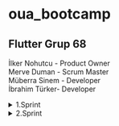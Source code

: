 # oua_bootcamp
## Flutter Grup 68

İlker Nohutcu - Product Owner  
Merve Duman - Scrum Master  
Müberra Sinem - Developer  
İbrahim Türker- Developer  

 <details>
  <summary>1.Sprint</summary>
  <ol>  
     
## 1.Sprint Süreç ve Kararlar
## • Sprint Notları:
-Proje yönetimi ve görev dağılımının ayarlanması için Trello kullanılmasına karar verilmiştir.  
-UI tasarımı için yönlendirici internet kaynaklarından bilgiler sağlanmıştır.  
-Veritabanı yönetimi için Firebase kullanılmasına karar verilmiştir.  

## • Sprint İçinde Tamamlanması Tahmin Edilen Puan 
 10
## • Puan Tamamlama Mantığı: 
(Sprint içi puan değerlendirmesi 10 olarak belirlenmiştir.)
Proje boyunca tamamlanması gereken backlog puanı 36'dır. İlk Sprint için bitirilmesi istenilen puan sayısı 10 olarak belirlenmiştir ve hedefe ulaşılmıştır.
## • Daily Scrum:
Whatsapp üzerinden görüşmeler sağlanmıştır.Genel adında ana bir grup oluşturulmuştur.
![WhatsApp Image 2024-07-09 at 11 10 57](https://github.com/merveeduman/oua_bootcamp/assets/139700200/5ff7e73e-0371-4923-ae8e-e2b9c29e0620)

## • TOPLANTILAR VE KARAR VERME AŞAMALARI
### 26.06.2024 (İlk çevrimiçi toplantı)

26.06.2024 tarihinde ilk çevrimiçi toplantı yapılmıştır. Toplantıda grup üyeleri kendi arasında tanışmıştır ve ardından yetenek ve rolleri belirlemiştir. Üyelerin yetenekleri doğrultusunda kararlarştırılmış olan roller yukarıda yer aldığı gibidir. Toplantıyı sonlandırırken grubun yetenekleri doğrultusunda uygulama fikirleri geliştirmek, araştırmak ve bunları gelecek toplantıda değerlendirmek üzere karar alınmıştır. Gelecek toplantının 27.06.2024 tarihinde yapılması uygun görülmüş ve bu doğrultuda ikinci toplantı planlanmıştır. Yetenekler doğrultusunda kodlama işlemlerinin Merve ve Müberra tarafından yapılmasına destek gereken kısımlarda da İbrahim'in destek vermesine, raporlama, ui/ux design, sprint board düzenleme işlemlerinin İlker tarafından yapılmasına ve destek gereken kısımlarda İbrahim'in destek vermesine karar verilmiştir.

### 27.06.2024 (İkinci çevrimiçi toplantı)

27.06.2024 tarihli ikinci çevrimiçi toplantıda grup üyelerinin not ettiği mobil uygulama fikirleri ortaya atılarak hem kullanıcı perspektifinden, hem yatırımcı perspektifinden, hem de teknik uygulanabilirlik açısından değerlendirilerek olası fikirler sayı olarak ikiye indirgenmiştir. Bu iki fikrin aynı perspektiflerden karşılaştırılması ve gelecek toplantıda nihai fikrin netleştirilmesi üzerinde sözleşilmiştir. Ayrıca proje yönetimi süreci boyunca sprint board olarak Trello kullanma kararı alınmıştır. Fikrin netleşmesinden itibaren görevlerin saptanarak sprint board üzerinden takvimlendirilmesi ve ilgili üyelere atanması kararı alınmıştır. Gelecek toplantının 29.06.2024 tarihinde yapılması uygun görülmüş ve bu doğrultuda üçüncü toplantı planlanmıştır.

### 29.06.2024 (Üçüncü çevrimiçi toplantı)

29.06.2024 tarihli üçüncü çevrimiçi toplantıda eldeki mevcut iki fikirden hukuki danışmanlık app'i daha uygun görülerek üzerinde karar kılınmıştır. Uygyulamanın kapsamının ve fonksiyonlarının netleşmesi üzerine düşünceler geliştirmek ve bir sonraki toplantıda netleşmeyi sağlamak üzere toplantı sonlandırılmıştır. Ayrıca bu toplantıda UI design için Figma kullanılması doğrultusunda karar alınmıştır ve yapay zeka api'si olarak Gemini kullanılması doğrultusunda karar alınmıştır. Toplantı sonrasında İlk sprint için görevler ve tarihleri belirlenmiş, görev atamaları yapılmıştır.
Not: Trello ekran görüntüsü 06.07.2024 tarihinde yapılan son rapor düzenlemeri esnasında alınarak eklenmiştir. 

### • Sprint Board Screenshotları: 
![image](https://github.com/merveeduman/oua_bootcamp/assets/104201769/aa86af70-2a2c-4cbd-ad3b-484ac82545b9)

## • Product Backlog URL
• Trello URL: https://trello.com/b/Ms4Jn6Nk/bootcamp

### 02.07.2024 (Dördüncü çevrimiçi toplantı)

02.07.2024 tarihli üçüncü çevrimiçi toplantıda, üzerinde karar kılınmış olan fikrin kapsamı konuşulmuştur. Ve temel çerçeve itibarıyla bir kapsam belirlenmiştir. Ayrıca uygulamanın ürünleştirilmesine yönelik çalışmalar planlanmıştır. Ürünün adına yönelik fikirlerin bulunarak bir sonraki toplantıda netleştirilmesi üzerinde karar kılınmıştır. Gelecek toplantının 04.07.2024 tarihinde yapılması uygun görülmüş ve bu doğrultuda beşinci toplantı planlanmıştır.

### 04.07.2024 (Beşinci çevrimiçi toplantı)

04.07.2024 tarihli beşinci toplantıda netleşen uygulama fikrinin ürünleştirilmesine yönelik temel kapsam özetle aşağıdaki gibidir:

## • ÜRÜN BİLGİLERİ
### Ürün adı:
Avukatım

### Ürün Özet Açıklaması:
Avukatım, danışanların ceplerindeki, her seviyedeki ve ilgili alanlardaki hukuki olayları ücretsiz ve ücretli olarak danışabilecekleri hukuki danışmanlık ofisidir.

### Ürün Fonksiyonları:
Basit hukuki olaylar hakkında temel danışma hizmeti, temel hukuki bilgilendirmeler, genel kültür ve hukuki bilinçlenme ihtiyaçları için yapay zeka botumuz ücretsiz bir şekilde kullanılabilir. Bu özellik üyelik oluşturmadan da kullanılabilir fakat bu özellik aynı ip bağlantısı üzerinden günde 10 soru ile sınırlıdır. Yapay zeka botuna sınırsız soru sormak için üyelik oluşturmak yeterlidir.
Orta seviye danışmanlıklar için danışmak istenilen alan (medeni hukuk, ticaret hukuku vb.) seçilerek, stajyer seviyesinde olan avukatların profilleri incelenerek seçilen avukat ile çevrimiçi görüntülü veya sesli görüşme sağlanabilir. 
İleri düzey danışmanlıklar için danışmak istenilen alan (medeni hukuk, ticaret hukuku vb.) seçilerek, ileri seviye ve alanında uzman olan avukatların profilleri incelenerek seçilen avukat ile çevrimiçi görüntülü veya sesli görüşme sağlanabilir.

### Ürünün Çözüm Olduğu Sorunlar: 
Danışan açısından: Avukatlara geleneksel yollarla ve ağızdan ağıza sorarak ulaşma sorununa (avukatların reklam yapmalarının yasak olması nedeniyle) çözüm getirmektedir. Ürün, fiyat segmentasyonu, uzmanlık alanı ve deneyime göre ülkenin farklı yerlerinden birçok avukata erişim imkanı sağlamaktadır. Ayrıca avukatlarla tanışmak ve görüşmek için fiziki büroya gitme zorunluluğunu ortadan kaldırır. Ek olarak danışmanlık ücretleri hakkında ortalama bilgiler ve avukatların profillerindeki daha önceki danışan değerlerdirmeleri de referans olarak önemli bir sorunu ortadan kaldırmaktadır. Ödeme konusunda güvence sunmaktadır.
Danışman açısından: Ürün, avukatlar açısından reklam verme yasağını delmeden çevrimiçi faaliyet gösterebilme imkanı sunmaktadır. Ülkenin farklı yerlerinden danışanlara hizmet verme imkanı sunmaktadır. İstihdam içerisinde yer bulamayan genç işsiz avukatların faaliyet gösterebileceği yeni bir alan sunmaktadır. Ödeme alma konusunda güvence sunmaktadır.

### Ürün Hedef Kitlesi:
Hukuki danışmanlık almak isteyen ve aktif bir şekilde mobil uygulama kullanan, internet alışverişi ve çevrimiçi ödeme yapmakta olan 18-50 yaş arası tüm insanlar.
Genç veya stajyer avukatlar, internet üzerinden çevrimiçi faaliyet göstermek isteyen deneyimli ve teknolojiyi aktif kullanan 30-50 yaş arası bağımsız avukatlar.
Beşinci toplantıda ürün kapsamı belirtildiği şekilde netleştirilmiş ve gelecek toplantının 05.07.2024 tarihinde yapılması uygun görülmüş ve bu doğrultuda altıncı toplantı planlanmıştır.
## • İLK SPRİNT ÖNCESİ SON TOPLANTI
### 05.07.2024 (Altıncı çevrimiçi toplantı)
05.07.2024 tarihli altıncı çevrimiçi toplantıda Merve'nin hazırlamış olduğu uygulamanın tanıtım ekranları ve İlker'in hazırladığı İş Modeli Kanvası ve kullanıcı personaları incelenmiş ve fikir birliği ile uygun bulunmuştur. 
Çalışmalar aşağıdaki gibidir:
#### • Ürün Hakkında Bilgilendirici Açıklamalar ve Ürün Yorumları: Ekran Görüntüleri:
![image](https://github.com/merveeduman/oua_bootcamp/assets/104201769/bd68512b-528a-4699-a94d-fb0309d50d72)
![image](https://github.com/merveeduman/oua_bootcamp/assets/104201769/e2bea764-1d36-4951-afee-f3ad4242558e)
#### • Ürün Durumu: Ekran Görüntüleri:
![image](https://github.com/merveeduman/oua_bootcamp/assets/153215629/a65c59fd-13f8-4333-8336-0909de1c233a)
Toplantı sonrasında ilk sprint sürecinin eksiksiz tamamlandığı ve atanan tüm görevlerin üyeler tarafından tamamlandığına dair kontrol sağlanmıştır. Sıradaki toplantının 8 Temmuz'da yapılacak olan 2.Sprint buluşmasından sonra 9 Temmuz 2024 tarihinde yapılması uygun görülerek ilk sprint süreci tamamlanmıştır.

## •  Sprint Review :
• Tanıtım sayfa tasarımlarının ilgi çekici ve kullanıcı dostu arayüze sahip olduguna ve diğer sayfaların da bu tarzda olmasına karar verilmiştir.  
• Sprint Review katılımcıları:Merve Duman, Müberra Sinem,İlker Nohutcu
## •  Sprint Retrospective :
Tarih: 06.07.2024  
Katılımcılar: Merve, Müberra, İlker, İbrahim  
Toplantının Genel Amacı:  
Geçtiğimiz sprintin değerlendirilmesi, başarılı olan alanların belirlenmesi ve iyileştirme gerektiren konuların tespit edilmesi. Gelecek sprinte dair aksiyon hedefleri.  
  
Ne İyi Gitti?  
•	Proje Yönetimi: Sprint planlaması ve görev dağılımı başarılı bir şekilde gerçekleştirildi.  
•	Ekip İletişimi: Ekip üyeleri arasında açık ve etkili iletişim sağlandı, günlük toplantıların başlıkları önceden belirlenerek verimli geçmesi sağlandı.  
  
Ne Yanlış Gitti?  
•	Süreç Sorunları: Ürün fikrini netleştirme konusunda yavaş kalındı.  
•	Teknik Takvim: Fikir konusunda yavaş ilerlenmesi sonucunda 2. Sprint kodlama görevlerinde yoğunluk oluştu.  
  
İyileştirme Fırsatları:  
•	Kapsam İyileştirmeleri: Uygulama kapsamının en ince detayına kadar erken belirlenmesine bağlı olarak yalın bir süreç yürütüp zaman kaybını minimuma indirmek.  
•	Ek Performans: 2. Sprintte performans hedeflerimizi olağanın üzerinde tutarak 3. Sprint sürecinde yaşanabilecek aksilikleri ve planlamada hesaplanmayan sorunlara daha çok vakit ayırabilme imkanı yaratmak.  
  
Aksiyon Maddeleri:  
1.	Kapsam Netleştirme: Bir sonraki sprintte görevlerin daha detaylı ve gerçekçi bir şekilde planlanması için kodlama pratiğine girmeden önce uygulama kapsamının ve fonksiyonel detayların tamamen netleşmiş  olması üzerine çalışma yapılması.  
2.	Logo Tasarımı: Uygulamanın logosunun 2. Sprintte yapılması.  
3.	Kodlama: Uygulamanın kodlama işlerinin 2. Sprintte tamamlanması
  
olmak üzere bir sonraki sprint için alınan aksiyon kararları kayda geçmiştir.  
</ol>
</details>

<details>
  <summary>2.Sprint</summary>
  <ol>  
     
## 2.Sprint Süreç ve Kararlar
## • Sprint Notları:
-Bu sprint sürecinde uygulamanın logosu tasarlanmış ve ilgili olarak uygulamanın tema renginin mat yeşil olmasına karar verilmiştir.  
-Uygulamanın ilk aşama için sadece Türkçe dilinde olması üzerinde karar kılınmıştır.   

## • Sprint İçinde Tamamlanması Tahmin Edilen Puan 
 16
## • Puan Tamamlama Mantığı: 
(Sprint içi puan değerlendirmesi 10 olarak belirlenmiştir.)
Proje boyunca tamamlanması gereken backlog puanı 36'dır. İkinci Sprint için bitirilmesi istenilen puan sayısı 16 olarak belirlenmiştir ve hedefe ulaşılmıştır.
## • Daily Scrum:
İlk sprint sürecinde açılmış olan Whatsapp grubu üzerinden görüşmeler sağlanmaya devam edilmiş ve grup üyelerinin ortak takvim uygunluklarına yönelik ilk toplantı planlanmıştır.


## • TOPLANTILAR VE KARAR VERME AŞAMALARI
### 10.07.2024 (Yedinci çevrimiçi toplantı)

10.07.2024 tarihinde yedinci çevrimiçi toplantı yapılmıştır. Toplantıda grup üyeleri ikinci sprint için genel bir takvim planlaması yapılmıştır. Üyelerin kişisel yoğunluklarının ve işlerinin rahatlaması amacıyla toplantı tarihinden itibaren 5 günlük bir görev izni tüm üyelere tanınarak 2.sprint için yapılacak olan tüm görev atamalarının en erken 15.07.2024 tarihi başlangıçlı olması kararlaştırılmıştır. Atanacak görevlerin belirlenmesi adına gelecek toplantının 13.07.2024 tarihinde yapılması uygun görülmüş ve bu doğrultuda sekizinci toplantı planlanmıştır.

### 13.07.2024 (Sekizinci çevrimiçi toplantı)

13.07.2024 tarihli sekizinci çevrimiçi toplantıda, üyelerin yetenek ve yetkinlikleri doğrultusunda 2.sprint görevlerinin dağılımı yapılmıştır. Yapay zeka geliştirme ve api entegrasyonu, görüntülü görüşme için api entegrasyonu görevlerinin Müberra, Ödeme ekranının oluşturulması, görsel prototip oluştuma görevlerinin Merve, Blog sayfasının (avukatların akademik veya akademik olmayan yazılarının paylaşılacağı sayfa) oluşturulması görevinin İbrahim, Logo tasarımı, reklam tasarımlarının hazırlanması ve sprint rapor kayıtlarının tutularak düzenlenmesi görevlerinin İlker tarafından gerçekleştirilmesi uygun görülmüştür. Ayrıca frontend ve backend geliştirme görevlerinin Müberra ve Merve tarafından, UI/UX tasarımlarının tüm grup üyeleri tarafından ortak çalışmayla yapılmasına karar verilmiştir. Gelecek toplantının 15.07.2024 tarihinde yapılması uygun görülmüş ve bu doğrultuda dokuzuncu toplantı planlanmıştır.

### 15.07.2024 (Dokuzuncu çevrimiçi toplantı)

15.07.2024 tarihli dokuzuncu çevrimiçi toplantıda planlanmış olan görevlerin ve dağılımın üzerinden geçilmiştir. Ve görev kartları sprint board'a eklenerek ilgili atamalar yapılmıştır. Logo tasarımı hakkında beklentiler konuşularak tasarımı yapacak olan İlker'in, grup üyelerinin ortak beklentileri hakkında fikir sahibi olması sağlanılmıştır. Kısa süren bu toplantı sonunda tüm grup üyelerinin görev süreçleri başlamıştır. Gelecek toplantının 17.07.2024 tarihinde yapılması uygun görülmüş ve bu doğrultuda onuncu toplantı planlanmıştır.  

Not: Trello ekran görüntüsü 15.07.2024 tarihinde alınmış ve rapora eklenmiştir. 

### • Sprint Board Screenshotları: 
![image](https://github.com/user-attachments/assets/f550910d-34d2-4e93-86e4-79395c23698c)

## • Product Backlog URL
• Trello URL: https://trello.com/b/Ms4Jn6Nk/bootcamp  

### 17.07.2024 (Onuncu çevrimiçi toplantı)

17.07.2024 tarihli onuncu çevrimiçi toplantıda İlker'in oluşturmuş olduğu 4 logo seçeneği grup üyeleri arasında oylamaya sunularak oy birliğiyle logo seçilmiştir. Gelecek toplantının 19.07.2024 tarihinde yapılması uygun görülmüş ve bu doğrultuda onuncu toplantı planlanmıştır.  

Logo tasarımı:  

![image](https://github.com/user-attachments/assets/bbe710ea-d20b-484a-9182-1228366743fe)
![image](https://github.com/user-attachments/assets/e570687d-ac64-4c3a-9976-b4b676f0a890)

### 17.07.2024 (Onuncu çevrimiçi toplantı)

17.07.2024 tarihli onuncu çevrimiçi toplantıda Merve'nin oluşturmuş olduğu ödeme ekranı test edilmiştir ve grup üyelerine sunulmuştur. (Ödeme ekranı ile ilgili görseller toplantı özeti sonrasında verilmiştir.) İlker'in tasarlamış olduğu kare ve dikey formdaki reklam görselleri de grup ile paylaşılmış ve grup üyeleri tarafından onaylanmıştır.  

### • Ödeme Ekranı Screenshotları: 

### • Reklam Tasarımları:   

![image](https://github.com/user-attachments/assets/e90b577e-5e5e-41b9-849f-bd43d66243a7)
![image](https://github.com/user-attachments/assets/0539983d-4580-486b-912b-38f9c91f7933)
 
</ol>
</details>
